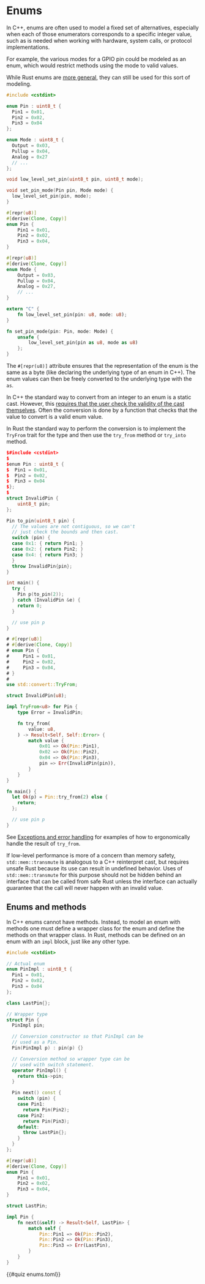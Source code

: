 # Enums

In C++, enums are often used to model a fixed set of alternatives, especially when
each of those enumerators corresponds to a specific integer value, such as is needed
when working with hardware, system calls, or protocol implementations.

For example, the various modes for a GPIO pin could be modeled as an enum, which
would restrict methods using the mode to valid values.

While Rust enums are [more general](./tagged_unions.md),
they can still be used for this sort of modeling.

<div class="comparison">

```cpp
#include <cstdint>

enum Pin : uint8_t {
  Pin1 = 0x01,
  Pin2 = 0x02,
  Pin3 = 0x04
};

enum Mode : uint8_t {
  Output = 0x03,
  Pullup = 0x04,
  Analog = 0x27
  // ...
};

void low_level_set_pin(uint8_t pin, uint8_t mode);

void set_pin_mode(Pin pin, Mode mode) {
  low_level_set_pin(pin, mode);
}
```

```rust
#[repr(u8)]
#[derive(Clone, Copy)]
enum Pin {
    Pin1 = 0x01,
    Pin2 = 0x02,
    Pin3 = 0x04,
}

#[repr(u8)]
#[derive(Clone, Copy)]
enum Mode {
    Output = 0x03,
    Pullup = 0x04,
    Analog = 0x27,
    // ...
}

extern "C" {
    fn low_level_set_pin(pin: u8, mode: u8);
}

fn set_pin_mode(pin: Pin, mode: Mode) {
    unsafe {
        low_level_set_pin(pin as u8, mode as u8)
    };
}
```

</div>

The `#[repr(u8)]` attribute ensures that the representation of the enum is the
same as a byte (like declaring the underlying type of an enum in C++). The enum
values can then be freely converted to the underlying type with the `as`.

In C++ the standard way to convert from an integer to an enum is a static cast.
However, this [requires that the user check the validity of the cast
themselves](https://eel.is/c++draft/expr.static.cast#9). Often the conversion is
done by a function that checks that the value to convert is a valid enum value.

In Rust the standard way to perform the conversion is to implement the `TryFrom`
trait for the type and then use the `try_from` method or `try_into` method.

<div class="comparison">

```cpp
$#include <cstdint>
$
$enum Pin : uint8_t {
$  Pin1 = 0x01,
$  Pin2 = 0x02,
$  Pin3 = 0x04
$};
$
struct InvalidPin {
    uint8_t pin;
};

Pin to_pin(uint8_t pin) {
  // The values are not contiguous, so we can't
  // just check the bounds and then cast.
  switch (pin) {
  case 0x1: { return Pin1; }
  case 0x2: { return Pin2; }
  case 0x4: { return Pin3; }
  }
  throw InvalidPin{pin};
}

int main() {
  try {
    Pin p(to_pin(2));
  } catch (InvalidPin &e) {
    return 0;
  }

  // use pin p
}
```

```rust
# #[repr(u8)]
# #[derive(Clone, Copy)]
# enum Pin {
#     Pin1 = 0x01,
#     Pin2 = 0x02,
#     Pin3 = 0x04,
# }
#
use std::convert::TryFrom;

struct InvalidPin(u8);

impl TryFrom<u8> for Pin {
    type Error = InvalidPin;

    fn try_from(
        value: u8,
    ) -> Result<Self, Self::Error> {
        match value {
            0x01 => Ok(Pin::Pin1),
            0x02 => Ok(Pin::Pin2),
            0x04 => Ok(Pin::Pin3),
            pin => Err(InvalidPin(pin)),
        }
    }
}

fn main() {
  let Ok(p) = Pin::try_from(2) else {
    return;
  };

  // use pin p
}
```

</div>

See [Exceptions and error handling](../exceptions.md) for examples of how
to ergonomically handle the result of `try_from`.

If low-level performance is more of a concern than memory safety,
`std::mem::transmute` is analogous to a C++ reinterpret cast, but requires
unsafe Rust because its use can result in undefined behavior. Uses of
`std::mem::transmute` for this purpose should not be hidden behind an interface
that can be called from safe Rust unless the interface can actually guarantee
that the call will never happen with an invalid value.

## Enums and methods

In C++ enums cannot have methods. Instead, to model an enum with methods one
must define a wrapper class for the enum and define the methods on that wrapper
class. In Rust, methods can be defined on an enum with an `impl` block, just
like any other type.

<div class="comparison">

```cpp
#include <cstdint>

// Actual enum
enum PinImpl : uint8_t {
  Pin1 = 0x01,
  Pin2 = 0x02,
  Pin3 = 0x04
};

class LastPin{};

// Wrapper type
struct Pin {
  PinImpl pin;

  // Conversion constructor so that PinImpl can be
  // used as a Pin.
  Pin(PinImpl p) : pin(p) {}

  // Conversion method so wrapper type can be
  // used with switch statement.
  operator PinImpl() {
    return this->pin;
  }

  Pin next() const {
    switch (pin) {
    case Pin1:
      return Pin(Pin2);
    case Pin2:
      return Pin(Pin3);
    default:
      throw LastPin{};
    }
  }
};
```

```rust
#[repr(u8)]
#[derive(Clone, Copy)]
enum Pin {
    Pin1 = 0x01,
    Pin2 = 0x02,
    Pin3 = 0x04,
}

struct LastPin;

impl Pin {
    fn next(&self) -> Result<Self, LastPin> {
        match self {
            Pin::Pin1 => Ok(Pin::Pin2),
            Pin::Pin2 => Ok(Pin::Pin3),
            Pin::Pin3 => Err(LastPin),
        }
    }
}
```

</div>

{{#quiz enums.toml}}
